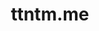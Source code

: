 ---
title: ttntm.me
pType: Web Design
pURL: https://ttntm.me
images:
    - img/uploads/website.jpg
---